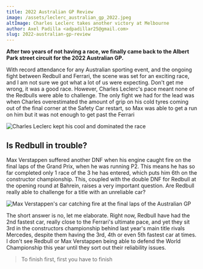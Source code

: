 ```yaml
---
title: 2022 Australian GP Review
image: /assets/leclerc_australian_gp_2022.jpeg
altImage: Charles Leclerc takes another victory at Melbourne
author: Axel Padilla <adpadillar25@gmail.com>
slug: 2022-australian-gp-review
---
```

**After two years of not having a race, we finally came back to the Albert Park street circuit for the 2022 Australian GP.**

With record attendance for any Australian sporting event, and the ongoing fight between Redbull and Ferrari, the scene was set for an exciting race, and I am not sure we got what a lot of us were expecting. Don't get me wrong, it was a good race. However, Charles Leclerc's pace meant none of the Redbulls were able to challenge. The only fight we had for the lead was when Charles overestimated the amount of grip on his cold tyres coming out of the final corner at the Safety Car restart, so Max was able to get a run on him but it was not enough to get past the Ferrari

![Charles Leclerc kept his cool and dominated the race](/assets/max_following_leclerc_australia_2022.jpeg)

## Is Redbull in trouble?

Max Verstappen suffered another DNF when his engine caught fire on the final laps of the Grand Prix, when he was running P2. This means he has so far completed only 1 race of the 3 he has entered, which puts him 6th on the constructor championship. This, coupled with the double DNF for Redbull at the opening round at Bahrein, raises a very important question. Are Redbull really able to challenge for a title with an unreliable car?

![Max Verstappen's car catching fire at the final laps of the Australian GP](/assets/rb18_on_fire_autralia.jpeg)

The short answer is no, let me elaborate. Right now, Redbull have had the 2nd fastest car, really close to the Ferrari's ultimate pace, and yet they sit 3rd in the constructors championship behind last year's main title rivals Mercedes, despite them having the 3rd, 4th or even 5th fastest car at times. I don't see Redbull or Max Verstappen being able to defend the World Championship this year until they sort out their reliability issues.

> To finish first, first you have to finish